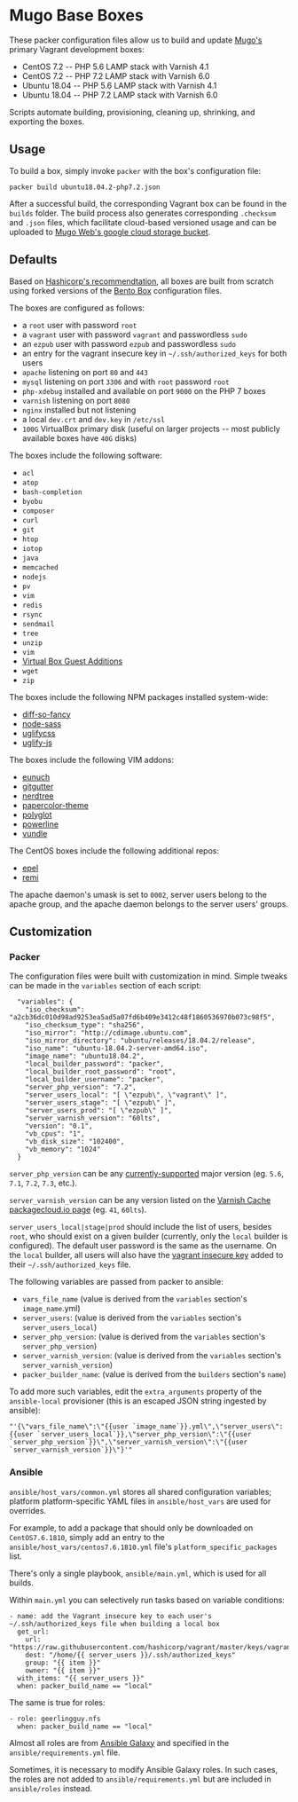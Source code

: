 # Mugo Base Boxes
These packer configuration files allow us to build and update [Mugo's](http://mugo.ca) primary Vagrant development boxes:
* CentOS 7.2 -- PHP 5.6 LAMP stack with Varnish 4.1
* CentOS 7.2 -- PHP 7.2 LAMP stack with Varnish 6.0
* Ubuntu 18.04 -- PHP 5.6 LAMP stack with Varnish 4.1
* Ubuntu 18.04 -- PHP 7.2 LAMP stack with Varnish 6.0

Scripts automate building, provisioning, cleaning up, shrinking, and exporting the boxes.

## Usage
To build a box, simply invoke `packer` with the box's configuration file:
```
packer build ubuntu18.04.2-php7.2.json
```
After a successful build, the corresponding Vagrant box can be found in the `builds` folder. The build process also 
generates corresponding `.checksum` and `.json` files, which facilitate cloud-based versioned usage and can be
uploaded to [Mugo Web's google cloud storage bucket](https://console.cloud.google.com/storage/browser/mugoweb).

## Defaults
Based on [Hashicorp's recommendtation](https://www.vagrantup.com/docs/boxes.html), all boxes are built from scratch 
using forked versions of the [Bento Box](https://github.com/chef/bento) configuration files.
 
The boxes are configured as follows:
* a `root` user with password `root`
* a `vagrant` user with password `vagrant` and passwordless `sudo`
* an `ezpub` user with password `ezpub` and passwordless `sudo`
* an entry for the vagrant insecure key in `~/.ssh/authorized_keys` for both users
* `apache` listening on port `80` and `443`
* `mysql` listening on port `3306` and with `root` password `root`
* `php-xdebug` installed and available on port `9000` on the PHP 7 boxes
* `varnish` listening on port `8080`
* `nginx` installed but not listening
* a local `dev.crt` and `dev.key` in `/etc/ssl`
* `100G` VirtualBox primary disk (useful on larger projects -- most publicly available boxes have `40G` disks)

The boxes include the following software:
* `acl`
* `atop`
* `bash-completion`
* `byobu`
* `composer`
* `curl`
* `git`
* `htop`
* `iotop`
* `java`
* `memcached`
* `nodejs`
* `pv`
* `vim`
* `redis`
* `rsync`
* `sendmail`
* `tree`
* `unzip`
* `vim`
* [Virtual Box Guest Additions](https://docs.oracle.com/cd/E36500_01/E36502/html/qs-guest-additions.html)
* `wget`
* `zip`

The boxes include the following NPM packages installed system-wide:
 * [diff-so-fancy](https://www.npmjs.com/package/diff-so-fancy)
 * [node-sass](https://www.npmjs.com/package/node-sass)
 * [uglifycss](https://www.npmjs.com/package/uglifycss)
 * [uglify-js](https://www.npmjs.com/package/uglify-js)

The boxes include the following VIM addons:
* [eunuch](https://github.com/tpope/vim-eunuch)
* [gitgutter](https://github.com/airblade/vim-gitgutter)
* [nerdtree](https://github.com/scrooloose/nerdtree)
* [papercolor-theme](https://github.com/NLKNguyen/papercolor-theme)
* [polyglot](https://github.com/sheerun/vim-polyglot)
* [powerline](https://github.com/powerline/powerline)
* [vundle](https://github.com/VundleVim/Vundle.vim)

The CentOS boxes include the following additional repos:
 * [epel](https://fedoraproject.org/wiki/EPEL)
 * [remi](https://rpms.remirepo.net/)

The apache daemon's umask is set to `0002`, server users belong to the apache group, and the apache daemon belongs to 
the server users' groups.
 
## Customization
### Packer
The configuration files were built with customization in mind. Simple tweaks can be made in the `variables` section 
of each script:
```
  "variables": {
    "iso_checksum": "a2cb36dc010d98ad9253ea5ad5a07fd6b409e3412c48f1860536970b073c98f5",
    "iso_checksum_type": "sha256",
    "iso_mirror": "http://cdimage.ubuntu.com",
    "iso_mirror_directory": "ubuntu/releases/18.04.2/release",
    "iso_name": "ubuntu-18.04.2-server-amd64.iso",
    "image_name": "ubuntu18.04.2",
    "local_builder_password": "packer",
    "local_builder_root_password": "root",
    "local_builder_username": "packer",
    "server_php_version": "7.2",
    "server_users_local": "[ \"ezpub\", \"vagrant\" ]",
    "server_users_stage": "[ \"ezpub\" ]",
    "server_users_prod": "[ \"ezpub\" ]",
    "server_varnish_version": "60lts",
    "version": "0.1",
    "vb_cpus": "1",
    "vb_disk_size": "102400",
    "vb_memory": "1024"
  }
```

`server_php_version` can be any [currently-supported](http://php.net/supported-versions.php) major version
(eg. `5.6`, `7.1`, `7.2`, `7.3`, etc.).

`server_varnish_version` can be any version listed on the [Varnish Cache packagecloud.io page](https://packagecloud.io/varnishcache)
(eg. `41`, `60lts`).

`server_users_local|stage|prod` should include the list of users, besides `root`, who should exist on a given 
builder (currently, only the `local` builder is configured). The default user password is the same as the username. On 
the ```local``` builder, all users will also have the 
[vagrant insecure key](https://raw.githubusercontent.com/hashicorp/vagrant/master/keys/vagrant.pub) added to their 
```~/.ssh/authorized_keys``` file.

The following variables are passed from packer to ansible:
* `vars_file_name` (value is derived from the `variables` section's `image_name`.yml)
* `server_users`: (value is derived from the `variables` section's `server_users_local`)
* `server_php_version`: (value is derived from the `variables` section's `server_php_version`)
* `server_varnish_version`: (value is derived from the `variables` section's `server_varnish_version`)
* `packer_builder_name`: (value is derived from the `builders` section's `name`)

To add more such variables, edit the `extra_arguments` property of the `ansible-local` provisioner (this is an escaped JSON 
string ingested by ansible):
```
"'{\"vars_file_name\":\"{{user `image_name`}}.yml\",\"server_users\":{{user `server_users_local`}},\"server_php_version\":\"{{user `server_php_version`}}\",\"server_varnish_version\":\"{{user `server_varnish_version`}}\"}'"
```

### Ansible
`ansible/host_vars/common.yml` stores all shared configuration variables; platform platform-specific YAML files in 
`ansible/host_vars` are used for overrides.

For example, to add a package that should only be downloaded on `CentOS7.6.1810`, simply add an entry to the 
`ansible/host_vars/centos7.6.1810.yml` file's `platform_specific_packages` list.

There's only a single playbook, `ansible/main.yml`, which is used for all builds.

Within `main.yml` you can selectively run tasks based on variable conditions:
```
- name: add the Vagrant insecure key to each user's ~/.ssh/authorized_keys file when building a local box
  get_url:
    url: "https://raw.githubusercontent.com/hashicorp/vagrant/master/keys/vagrant.pub"
    dest: "/home/{{ server_users }}/.ssh/authorized_keys"
    group: "{{ item }}"
    owner: "{{ item }}"
  with_items: "{{ server_users }}"
  when: packer_build_name == "local"
```

The same is true for roles:
```
- role: geerlingguy.nfs
  when: packer_build_name == "local"
```

Almost all roles are from [Ansible Galaxy](https://galaxy.ansible.com/) and specified in the `ansible/requirements.yml` 
file.

Sometimes, it is necessary to modify Ansible Galaxy roles. In such cases, the roles are not added to 
`ansible/requirements.yml` but are included in `ansible/roles` instead.